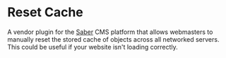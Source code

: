 # Reset Cache
A vendor plugin for the [Saber](https://github.com/Datasilk/Saber) CMS platform that allows webmasters to manually reset the stored cache of objects across all networked servers. This could be useful if your website isn't loading correctly.